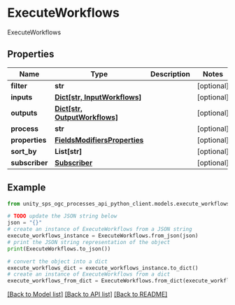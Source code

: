 # ExecuteWorkflows

ExecuteWorkflows

## Properties

Name | Type | Description | Notes
------------ | ------------- | ------------- | -------------
**filter** | **str** |  | [optional]
**inputs** | [**Dict[str, InputWorkflows]**](InputWorkflows.md) |  | [optional]
**outputs** | [**Dict[str, OutputWorkflows]**](OutputWorkflows.md) |  | [optional]
**process** | **str** |  | [optional]
**properties** | [**FieldsModifiersProperties**](FieldsModifiersProperties.md) |  | [optional]
**sort_by** | **List[str]** |  | [optional]
**subscriber** | [**Subscriber**](Subscriber.md) |  | [optional]

## Example

```python
from unity_sps_ogc_processes_api_python_client.models.execute_workflows import ExecuteWorkflows

# TODO update the JSON string below
json = "{}"
# create an instance of ExecuteWorkflows from a JSON string
execute_workflows_instance = ExecuteWorkflows.from_json(json)
# print the JSON string representation of the object
print(ExecuteWorkflows.to_json())

# convert the object into a dict
execute_workflows_dict = execute_workflows_instance.to_dict()
# create an instance of ExecuteWorkflows from a dict
execute_workflows_from_dict = ExecuteWorkflows.from_dict(execute_workflows_dict)
```
[[Back to Model list]](../README.md#documentation-for-models) [[Back to API list]](../README.md#documentation-for-api-endpoints) [[Back to README]](../README.md)
